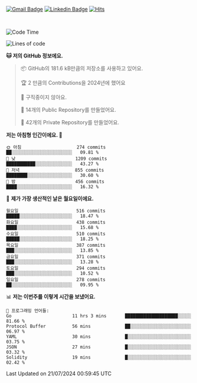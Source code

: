 [![Gmail Badge](https://img.shields.io/badge/-725psh@gmail.com-c14438?style=flat&logo=Gmail&logoColor=white&link=mailto:725psh@gmail.com)](mailto:725psh@gmail.com) 
[![Linkedin Badge](https://img.shields.io/badge/-soohanpark-0072b1?style=flat&logo=Linkedin&logoColor=white&link=https://www.linkedin.com/in/soohanpark/)](https://www.linkedin.com/in/soohanpark/) 
[![Hits](https://hits.seeyoufarm.com/api/count/incr/badge.svg?url=https%3A%2F%2Fgithub.com%2FSoohan-Park&count_bg=%23000000&title_bg=%23828282&icon=gradle.svg&icon_color=%23FFFFFF&title=Visited&edge_flat=false)](https://hits.seeyoufarm.com)  

<br />

<!--START_SECTION:waka-->
![Code Time](http://img.shields.io/badge/Code%20Time-1%2C916%20hrs%2057%20mins-blue)

![Lines of code](https://img.shields.io/badge/%EC%A0%80%EB%8A%94%20%EC%97%AC%ED%83%9C%EA%B9%8C%EC%A7%80%20-6.2%20million%20%EC%A4%84%EC%9D%98%20%EC%BD%94%EB%93%9C%EB%A5%BC%20%EC%9E%91%EC%84%B1%ED%96%88%EC%96%B4%EC%9A%94.-blue)

**🐱 저의 GitHub 정보에요.** 

> 📦 GitHub의 181.6 kB만큼의 저장소를 사용하고 있어요. 
 > 
> 🏆 2 만큼의 Contributions을 2024년에 했어요
 > 
> 🚫 구직중이지 않아요.
 > 
> 📜 14개의 Public Repository를 만들었어요. 
 > 
> 🔑 42개의 Private Repository를 만들었어요. 
 > 
**저는 아침형 인간이에요. 🐤** 

```text
🌞 아침                     274 commits         ██░░░░░░░░░░░░░░░░░░░░░░░   09.81 % 
🌆 낮　                     1209 commits        ███████████░░░░░░░░░░░░░░   43.27 % 
🌃 저녁                     855 commits         ████████░░░░░░░░░░░░░░░░░   30.60 % 
🌙 밤　                     456 commits         ████░░░░░░░░░░░░░░░░░░░░░   16.32 % 
```
📅 **제가 가장 생산적인 날은 월요일이에요.** 

```text
월요일                      516 commits         █████░░░░░░░░░░░░░░░░░░░░   18.47 % 
화요일                      438 commits         ████░░░░░░░░░░░░░░░░░░░░░   15.68 % 
수요일                      510 commits         █████░░░░░░░░░░░░░░░░░░░░   18.25 % 
목요일                      387 commits         ███░░░░░░░░░░░░░░░░░░░░░░   13.85 % 
금요일                      371 commits         ███░░░░░░░░░░░░░░░░░░░░░░   13.28 % 
토요일                      294 commits         ███░░░░░░░░░░░░░░░░░░░░░░   10.52 % 
일요일                      278 commits         ██░░░░░░░░░░░░░░░░░░░░░░░   09.95 % 
```


📊 **저는 이번주를 이렇게 시간을 보냈어요.** 

```text
💬 프로그래밍 언어들: 
Go                       11 hrs 3 mins       ████████████████████░░░░░   81.66 % 
Protocol Buffer          56 mins             ██░░░░░░░░░░░░░░░░░░░░░░░   06.97 % 
YAML                     30 mins             █░░░░░░░░░░░░░░░░░░░░░░░░   03.75 % 
JSON                     27 mins             █░░░░░░░░░░░░░░░░░░░░░░░░   03.32 % 
Solidity                 19 mins             █░░░░░░░░░░░░░░░░░░░░░░░░   02.42 % 
```


 Last Updated on 21/07/2024 00:59:45 UTC
<!--END_SECTION:waka-->
